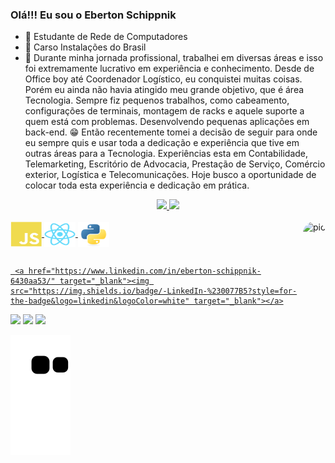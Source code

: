 ### Olá!!! Eu sou o Eberton Schippnik

- 📘 Estudante de Rede de Computadores
- 🏢 Carso Instalações do Brasil
- 💬 Durante minha jornada profissional, trabalhei em diversas áreas e isso foi extremamente lucrativo em experiência e conhecimento. 
Desde de Office boy até Coordenador Logístico, eu conquistei muitas coisas.
Porém eu ainda não havia atingido meu grande objetivo, que é área Tecnologia. Sempre fiz pequenos trabalhos, como cabeamento, configurações de terminais, montagem de racks e aquele suporte a quem está com problemas. Desenvolvendo pequenas aplicações em back-end. 😁
Então recentemente tomei a decisão de seguir para onde eu sempre quis e usar toda a dedicação e experiência que tive em outras áreas para a Tecnologia.
Experiências esta em Contabilidade, Telemarketing, Escritório de Advocacia, Prestação de Serviço, Comércio exterior, Logística e Telecomunicações.
Hoje busco a oportunidade de colocar toda esta experiência e dedicação em prática.

 <div>
<div align="center">
  <a href="https://github.com/ebertonschippnik">
  <img height="180em" src="https://github-readme-stats.vercel.app/api?username=ebertonschippnik&show_icons=true&theme=dark&include_all_commits=true&count_private=true"/>
  <img height="180em" src="https://github-readme-stats.vercel.app/api/top-langs/?username=ebertonschippnik&layout=compact&langs_count=7&theme=dark"/>
</div>
  
  <div style="display: inline_block"><br>
  <img align="center" alt="Js" height="40" width="50" src="https://raw.githubusercontent.com/devicons/devicon/master/icons/javascript/javascript-plain.svg">
  <img align="center" alt="React" height="40" width="50" src="https://raw.githubusercontent.com/devicons/devicon/master/icons/react/react-original.svg">
  <img align="center" alt="Python" height="40" width="50" src="https://raw.githubusercontent.com/devicons/devicon/master/icons/python/python-original.svg">
  <img align="right" alt="pic" height="150" style="border-radius:50px;" src="">
</div>
  
  ##
  
  <div>
    
     <a href="https://www.linkedin.com/in/eberton-schippnik-6430aa53/" target="_blank"><img src="https://img.shields.io/badge/-LinkedIn-%230077B5?style=for-the-badge&logo=linkedin&logoColor=white" target="_blank"></a>
  <a href="https://instagram.com/beto_schippnik" target="_blank"><img src="https://img.shields.io/badge/-Instagram-%23E4405F?style=for-the-badge&logo=instagram&logoColor=white" target="_blank"></a>
 	<a href="https://www.twitch.tv/betoschippnik" target="_blank"><img src="https://img.shields.io/badge/Twitch-9146FF?style=for-the-badge&logo=twitch&logoColor=white" target="_blank"></a>
  <a href = "mailto:eberton.figueredo@gmail.com"><img src="https://img.shields.io/badge/-Gmail-%23333?style=for-the-badge&logo=gmail&logoColor=white" target="_blank"></a>

 
  ![Snake animation](https://github.com/ebertonschippnik/ebertonschippnik/blob/output/github-contribution-grid-snake.svg)
 
</div>

